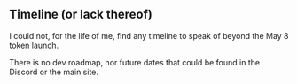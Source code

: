 ## Timeline (or lack thereof)

I could not, for the life of me, find any timeline to speak of beyond the May 8 token launch.

There is no dev roadmap, nor future dates that could be found in the Discord or the main site.
